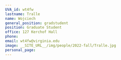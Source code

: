 ```yaml
---
UVA_id: wt4fw
lastname: Tralle
name: Wojciech
general_position: gradstudent
position: Graduate Student
office: 127 Kerchof Hall
phone: 
email: wt4fw@virginia.edu
image: __SITE_URL__/img/people/2022-fall/Tralle.jpg 
personal_page:
---
```




